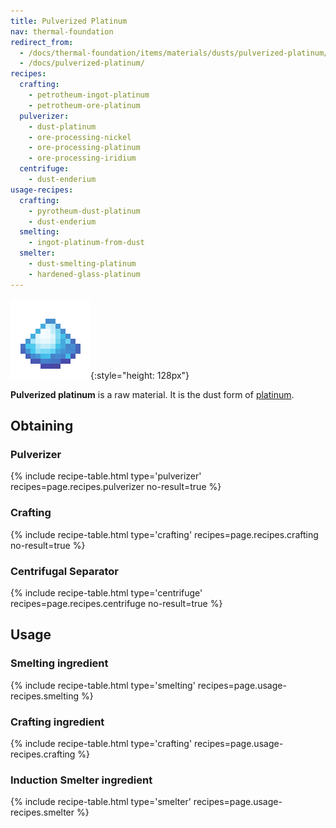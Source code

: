 ```yaml
---
title: Pulverized Platinum
nav: thermal-foundation
redirect_from:
  - /docs/thermal-foundation/items/materials/dusts/pulverized-platinum/
  - /docs/pulverized-platinum/
recipes:
  crafting:
    - petrotheum-ingot-platinum
    - petrotheum-ore-platinum
  pulverizer:
    - dust-platinum
    - ore-processing-nickel
    - ore-processing-platinum
    - ore-processing-iridium
  centrifuge:
    - dust-enderium
usage-recipes:
  crafting:
    - pyrotheum-dust-platinum
    - dust-enderium
  smelting:
    - ingot-platinum-from-dust
  smelter:
    - dust-smelting-platinum
    - hardened-glass-platinum
---
```


![Pulverized platinum](/assets/images/thermal-foundation/dust-platinum.png){:style="height: 128px"}


**Pulverized platinum** is a raw material. It is the dust form of
[platinum](/docs/platinum-ingot/).


Obtaining
---------

### Pulverizer
{% include recipe-table.html type='pulverizer' recipes=page.recipes.pulverizer no-result=true %}

### Crafting
{% include recipe-table.html type='crafting' recipes=page.recipes.crafting no-result=true %}

### Centrifugal Separator
{% include recipe-table.html type='centrifuge' recipes=page.recipes.centrifuge no-result=true %}


Usage
-----

### Smelting ingredient
{% include recipe-table.html type='smelting' recipes=page.usage-recipes.smelting %}

### Crafting ingredient
{% include recipe-table.html type='crafting' recipes=page.usage-recipes.crafting %}

### Induction Smelter ingredient
{% include recipe-table.html type='smelter' recipes=page.usage-recipes.smelter %}
